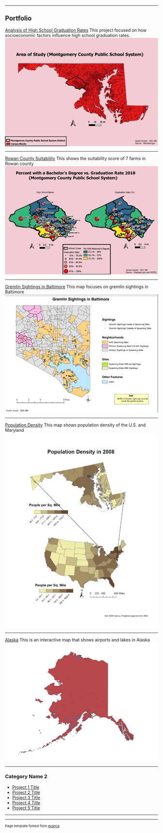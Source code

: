 
---

## Portfolio

[Analysis of High School Graduation Rates](/rowan/poverview.md) 
This project focused on how socioeconomic factors influence high school graduation rates.  
[<img src="images/AOS2.jpg?raw=true"/>](/rowan/poverview.md)

---

[Rowan County Suitability](/rowan/index.md) 
This shows the suitability score of 7 farms in Rowan county
[<img src="images/bad.jpg?raw=true"/>](/rowan/index.md)

---
[Gremlin Sightings in Baltimore](rowan/gremlin.md)
This map focuses on gremlin sightings in Baltimore
[<img src="images/gremlin.jpg?raw=true"/>](rowan/gremlin.md)

---
[Population Density](rowan/population.md)
This map shows population density of the U.S. and Maryland
[<img src="images/population density.jpg?raw=true"/>](rowan/population.md)

---

[Alaska](danjos2.github.io/webmap)
This is an interactive map that shows airports and lakes in Alaska
[<img src="images/alaska.jpg?raw=true"/>](pdf/gremlin)


---

### Category Name 2

- [Project 1 Title](http://example.com/)
- [Project 2 Title](http://example.com/)
- [Project 3 Title](http://example.com/)
- [Project 4 Title](http://example.com/)
- [Project 5 Title](http://example.com/)

---




---
<p style="font-size:11px">Page template forked from <a href="https://github.com/evanca/quick-portfolio">evanca</a></p>
<!-- Remove above link if you don't want to attibute -->
